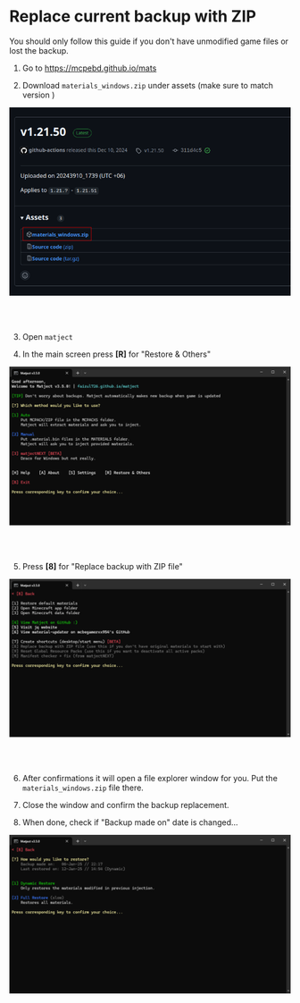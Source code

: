 # Replace current backup with ZIP

You should only follow this guide if you don't have unmodified game files or lost the backup.  


1. Go to https://mcpebd.github.io/mats  

2. Download `materials_windows.zip` under assets (make sure to match version )  

![alt text](image-35.png)  

<br><br>

3. Open `matject` 

4. In the main screen press **[R]** for "Restore & Others"  

![alt text](image-26.png)  

<br><br>  

5. Press **[8]** for "Replace backup with ZIP file"  

![alt text](image-30.png)  

<br><br>  

6. After confirmations it will open a file explorer window for you. Put the `materials_windows.zip` file there.  

7. Close the window and confirm the backup replacement.  

8. When done, check if "Backup made on" date is changed...  

![alt text](image-31.png)
